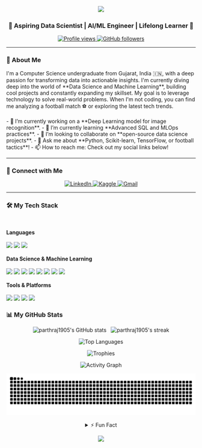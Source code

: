 <p align="center">
  <img src="https://capsule-render.vercel.app/api?type=wave&color=0e75b6&height=200&section=header&text=Parthrajsinh%20Parmar&fontSize=50&fontColor=fff&animation=twinkling" />
</p>

<div align="center">
  
  ### 🚀 Aspiring Data Scientist | AI/ML Engineer | Lifelong Learner 🧠

  <p>
    <a href="https://github.com/parthraj1905">
      <img src="https://komarev.com/ghpvc/?username=parthraj1905&label=Profile%20Views&color=0e75b6&style=flat-square" alt="Profile views"/>
    </a>
    <a href="https://github.com/parthraj1905?tab=followers">
      <img src="https://img.shields.io/github/followers/parthraj1905?label=Followers&style=social" alt="GitHub followers"/>
    </a>
  </p>
  
</div>

---

### 🤔 About Me
<p>
I'm a Computer Science undergraduate from Gujarat, India 🇮🇳, with a deep passion for transforming data into actionable insights. I'm currently diving deep into the world of **Data Science and Machine Learning**, building cool projects and constantly expanding my skillset. My goal is to leverage technology to solve real-world problems. When I'm not coding, you can find me analyzing a football match ⚽️ or exploring the latest tech trends.
<br><br>
- 🔭 I’m currently working on a **Deep Learning model for image recognition**.
- 🌱 I’m currently learning **Advanced SQL and MLOps practices**.
- 👯 I’m looking to collaborate on **open-source data science projects**.
- 💬 Ask me about **Python, Scikit-learn, TensorFlow, or football tactics**!
- 📫 How to reach me: Check out my social links below!

</p>

---

### 🤝 Connect with Me

<p align="center">
  <a href="https://www.linkedin.com/in/YOUR_LINKEDIN_USERNAME" target="_blank">
    <img src="https://img.shields.io/badge/LinkedIn-0A66C2?style=for-the-badge&logo=linkedin&logoColor=white" alt="LinkedIn"/>
  </a>
  <a href="https://www.kaggle.com/YOUR_KAGGLE_USERNAME" target="_blank">
    <img src="https://img.shields.io/badge/Kaggle-20BEFF?style=for-the-badge&logo=kaggle&logoColor=white" alt="Kaggle"/>
  </a>
  <a href="mailto:parthrajsinhparmar19@gmail.com">
    <img src="https://img.shields.io/badge/Gmail-D14836?style=for-the-badge&logo=gmail&logoColor=white" alt="Gmail"/>
  </a>
  </p>

---

### 🛠️ My Tech Stack

<p align="center">
  <br>
  <strong><summary>Languages</summary></strong><br>
  <a href="#"><img src="https://img.shields.io/badge/Python-3776AB?style=for-the-badge&logo=python&logoColor=white"></a>
  <a href="#"><img src="https://img.shields.io/badge/SQL-4479A1?style=for-the-badge&logo=postgresql&logoColor=white"></a>
  <a href="#"><img src="https://img.shields.io/badge/C++-00599C?style=for-the-badge&logo=c%2B%2B&logoColor=white"></a>
  <br><br>
  <strong><summary>Data Science & Machine Learning</summary></strong><br>
  <a href="#"><img src="https://img.shields.io/badge/Pandas-150458?style=for-the-badge&logo=pandas&logoColor=white"></a>
  <a href="#"><img src="https://img.shields.io/badge/Numpy-013243?style=for-the-badge&logo=numpy&logoColor=white"></a>
  <a href="#"><img src="https://img.shields.io/badge/Scikit--Learn-F7931E?style=for-the-badge&logo=scikit-learn&logoColor=white"></a>
  <a href="#"><img src="https://img.shields.io/badge/TensorFlow-FF6F00?style=for-the-badge&logo=tensorflow&logoColor=white"></a>
  <a href="#"><img src="https://img.shields.io/badge/Keras-D00000?style=for-the-badge&logo=keras&logoColor=white"></a>
  <a href="#"><img src="https://img.shields.io/badge/OpenCV-5C3EE8?style=for-the-badge&logo=opencv&logoColor=white"></a>
  <a href="#"><img src="https://img.shields.io/badge/Matplotlib-3776AB?style=for-the-badge&logo=python&logoColor=white"></a>
  <a href="#"><img src="https://img.shields.io/badge/Seaborn-094C69?style=for-the-badge&logo=python&logoColor=white"></a>
  <br><br>
  <strong><summary>Tools & Platforms</summary></strong><br>
  <a href="#"><img src="https://img.shields.io/badge/Git-F05032?style=for-the-badge&logo=git&logoColor=white"></a>
  <a href="#"><img src="https://img.shields.io/badge/GitHub-181717?style=for-the-badge&logo=github&logoColor=white"></a>
  <a href="#"><img src="https://img.shields.io/badge/Jupyter-F37626?style=for-the-badge&logo=jupyter&logoColor=white"></a>
  <a href="#"><img src="https://img.shields.io/badge/VS_Code-007ACC?style=for-the-badge&logo=visual-studio-code&logoColor=white"></a>
</p>

### 📊 My GitHub Stats

<p align="center">
  <img src="https://github-readme-stats.vercel.app/api?username=parthraj1905&show_icons=true&theme=radical&rank_icon=github" alt="parthraj1905's GitHub stats" />
  &nbsp;
  <img src="https://github-readme-streak-stats.herokuapp.com/?user=parthraj1905&theme=radical" alt="parthraj1905's streak" />
</p>

<p align="center">
  <img src="https://github-readme-stats.vercel.app/api/top-langs?username=parthraj1905&layout=compact&theme=radical&langs_count=8" alt="Top Languages" />
</p>

<p align="center">
  <img src="https://github-profile-trophy.vercel.app/?username=parthraj1905&margin-w=10&theme=radical&column=7" alt="Trophies" />
</p>

<p align="center">
  <img src="https://github-readme-activity-graph.vercel.app/graph?username=parthraj1905&theme=radical&bg_color=1c1919&color=e05397&line=e05397&point=ffffff&hide_border=true" alt="Activity Graph" />
</p>

<p align="center">
  <img src="https://raw.githubusercontent.com/parthraj1905/parthraj1905/output/github-contribution-grid-snake.svg" alt="snake" />
</p>

<details align="center">
<summary>⚡ Fun Fact</summary>
<p>
I can probably talk about football for hours and still not run out of things to say. Challenge me! ⚽️🔥
</p>
</details>

<p align="center">
  <img src="https://capsule-render.vercel.app/api?type=wave&color=0e75b6&height=120&section=footer" />
</p>


